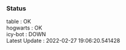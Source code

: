 ### Status


table : OK  
hogwarts : OK  
icy-bot : DOWN  
Latest Update : 2022-02-27 19:06:20.541428
